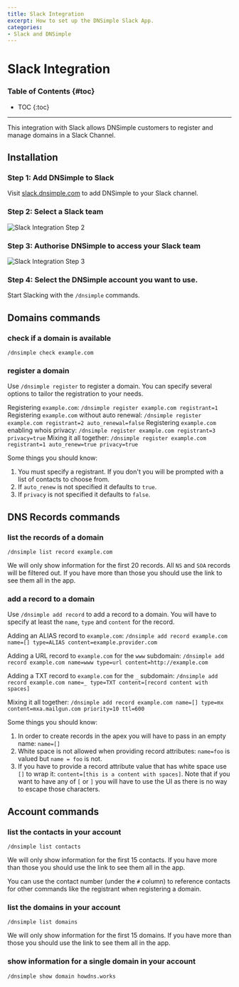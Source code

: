 ```yaml
---
title: Slack Integration
excerpt: How to set up the DNSimple Slack App.
categories:
- Slack and DNSimple
---
```


# Slack Integration

### Table of Contents {#toc}

* TOC
{:toc}

---

This integration with Slack allows DNSimple customers to register and manage domains in a Slack Channel. 

## Installation 

### Step 1: Add DNSimple to Slack

Visit [slack.dnsimple.com](http://slack.dnsimple.com) to add DNSimple to your Slack channel. 

### Step 2: Select a Slack team

![Slack Integration Step 2](/files/slack-integration-step-2.png)

### Step 3: Authorise DNSimple to access your Slack team

![Slack Integration Step 3](/files/slack-integration-step-3.png)

### Step 4: Select the DNSimple account you want to use.


Start Slacking with the `/dnsimple` commands.

## Domains commands

### check if a domain is available

`/dnsimple check example.com`

### register a domain

Use `/dnsimple register` to register a domain. You can specify several options to tailor the registration to your needs.

Registering `example.com`:
```/dnsimple register example.com registrant=1```
Registering `example.com` without auto renewal:
```/dnsimple register example.com registrant=2 auto_renewal=false```
Registering `example.com` enabling whois privacy:
```/dnsimple register example.com registrant=3 privacy=true```
Mixing it all together:
```/dnsimple register example.com registrant=1 auto_renew=true privacy=true```

Some things you should know:
1. You must specify a registrant. If you don't you will be prompted with a list of contacts to choose from.
2. If `auto_renew` is not specified it defaults to `true`.
3. If `privacy` is not specified it defaults to `false`.

## DNS Records commands

### list the records of a domain

`/dnsimple list record example.com`

We will only show information for the first 20 records. All `NS` and `SOA` records will be filtered out. If you have more than those you should use the link to see them all in the app.

### add a record to a domain

Use `/dnsimple add record` to add a record to a domain. You will have to specify at least the `name`, `type` and `content` for the record.

Adding an ALIAS record to `example.com`:
```/dnsimple add record example.com name=[] type=ALIAS content=example.provider.com```

Adding a URL record to `example.com` for the `www` subdomain:
```/dnsimple add record example.com name=www type=url content=http://example.com```

Adding a TXT record to `example.com` for the `_` subdomain:
```/dnsimple add record example.com name=_ type=TXT content=[record content with spaces]```

Mixing it all together:
```/dnsimple add record example.com name=[] type=mx content=mxa.mailgun.com priority=10 ttl=600```

Some things you should know:
1. In order to create records in the apex you will have to pass in an empty name: `name=[]`
2. White space is not allowed when providing record attributes: `name=foo` is valued but `name = foo` is not.
3. If you have to provide a record attribute value that has white space use `[]` to wrap it: `content=[this is a content with spaces]`. Note that if you want to have any of `[` or `]` you will have to use the UI as there is no way to escape those characters.

## Account commands

### list the contacts in your account

`/dnsimple list contacts`

We will only show information for the first 15 contacts. If you have more than those you should use the link to see them all in the app.

You can use the contact number (under the `#` column) to reference contacts for other commands like the registrant when registering a domain.	

### list the domains in your account

`/dnsimple list domains`

We will only show information for the first 15 domains. If you have more than those you should use the link to see them all in the app.

### show information for a single domain in your account

`/dnsimple show domain howdns.works`
